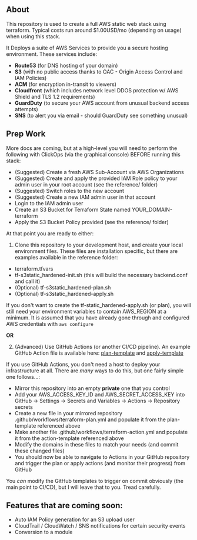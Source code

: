 About
--
This repository is used to create a full AWS static web stack using terraform. Typical costs run around $1.00USD/mo (depending on usage) when using this stack.

It Deploys a suite of AWS Services to provide you a secure hosting environment. These services include:
* **Route53** (for DNS hosting of your domain)
* **S3** (with no public access thanks to OAC - Origin Access Control and IAM Policies)
* **ACM** (for encryption in-transit to viewers)
* **Cloudfront** (which includes network level DDOS protection w/ AWS Shield and TLS 1.2 requirements)
* **GuardDuty** (to secure your AWS account from unusual backend access attempts)
* **SNS** (to alert you via email - should GuardDuty see something unusual)

Prep Work
--
More docs are coming, but at a high-level you will need to perform the following with ClickOps (via the graphical console) BEFORE running this stack:
* (Suggested) Create a fresh AWS Sub-Account via AWS Organizations
* (Suggested) Create and apply the provided IAM Role policy to your admin user in your root account (see the reference/ folder)
* (Suggested) Switch roles to the new account
* (Suggested) Create a new IAM admin user in that account
* Login to the IAM admin user
* Create an S3 Bucket for Terraform State named YOUR_DOMAIN-terraform
* Apply the S3 Bucket Policy provided (see the reference/ folder)

At that point you are ready to either:
1. Clone this repository to your development host, and create your local environment files. These files are installation specific, but there are examples available in the reference folder:
* terraform.tfvars
* tf-s3static_hardened-init.sh (this will build the necessary backend.conf and call it)
* (Optional) tf-s3static_hardened-plan.sh
* (Optional) tf-s3static_hardened-apply.sh

If you don't want to create the tf-static_hardened-apply.sh (or plan), you will still need your environment variables to contain AWS_REGION at a minimum. It is assumed that you have already gone through and configured AWS credentials with `aws configure`

**OR**

2. (Advanced) Use GitHub Actions (or another CI/CD pipeline). An example GitHub Action file is available here: [plan-template](./reference/EXAMPLE-github_actions-terraform-plan.yml) and [apply-template](./reference/EXAMPLE-github_actions-terraform-apply.yml)

If you use GitHub Actions, you don't need a host to deploy your infrastructure at all. There are _many_ ways to do this, but one fairly simple one follows...: 
* Mirror this repository into an empty **private** one that you control
* Add your AWS_ACCESS_KEY_ID and AWS_SECRET_ACCESS_KEY into GitHub -> Settings -> Secrets and Variables -> Actions -> Repository secrets
* Create a new file in your mirrored repository .github/workflows/terraform-plan.yml and populate it from the plan-template referenced above
* Make another file .github/workflows/terraform-action.yml and populate it from the action-template referenced above
* Modify the domains in these files to match your needs (and commit these changed files)
* You should now be able to navigate to Actions in your GitHub repository and trigger the plan or apply actions (and monitor their progress) from GitHub

You _can_ modify the GitHub templates to trigger on commit obviously (the main point to CI/CD), but I will leave that to you. Tread carefully. 

Features that are coming soon:
--
* Auto IAM Policy generation for an S3 upload user
* CloudTrail / CloudWatch / SNS notifications for certain security events
* Conversion to a module
